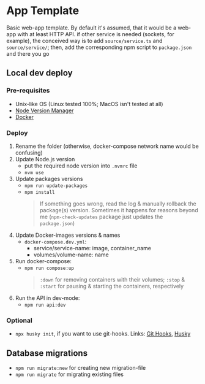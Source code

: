 # App Template

Basic web-app template. By default it's assumed, that it would be a web-app with at least HTTP API.
if other service is needed (sockets, for example), the conceived way is to add `source/service.ts` and `source/service/`; then, add the corresponding npm script to `package.json` and there you go

## Local dev deploy

### Pre-requisites

- Unix-like OS (Linux tested 100%; MacOS isn't tested at all)
- [Node Version Manager](https://github.com/nvm-sh/nvm)
- [Docker](https://docs.docker.com/engine/install/)

### Deploy

1. Rename the folder (otherwise, docker-compose network name would be confusing)
1. Update Node.js version
    - put the required node version into `.nvmrc` file
    - `nvm use`
1. Update packages versions
    - `npm run update-packages`
    - `npm install`
        >If something goes wrong, read the log & manually rollback the package(s) version. Sometimes it happens for reasons beyond me (`npm-check-updates` package just updates the `package.json`)
1. Update Docker-images versions & names
    - `docker-compose.dev.yml`:
        - service/service-name: image, container_name
        - volumes/volume-name: name
1. Run docker-compose:
    - `npm run compose:up`
        >`:down` for removing containers with their volumes; `:stop` & `:start` for pausing & starting the containers, respectively
1. Run the API in dev-mode:
    - `npm run api:dev`

### Optional

- `npx husky init`, if you want to use git-hooks. Links: [Git Hooks](https://git-scm.com/book/en/v2/Customizing-Git-Git-Hooks), [Husky](https://typicode.github.io/husky/)

## Database migrations

- `npm run migrate:new` for creating new migration-file
- `npm run migrate` for migrating existing files
